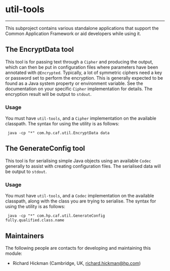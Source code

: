# util-tools

---

 This subproject contains various standalone applications that support the
 Common Application Framework or aid developers while using it.


## The EncryptData tool

 This tool is for passing text through a `Cipher` and producing the output,
 which can then be put in configuration files where parameters have been
 annotated with `@Encrypted`. Typically, a lot of symmetric ciphers need a
 key or password set to perform the encryption. This is generally expected to
 be found as a Java system property or environment variable. See the
 documentation on your specific `Cipher` implementation for details. The
 encryption result will be output to `stdout`.

### Usage

 You must have `util-tools`, and a `Cipher` implementation on the available
 classpath. The syntax for using the utility is as follows:

```
 java -cp "*" com.hp.caf.util.EncryptData data
```

## The GenerateConfig tool

 This tool is for serialising simple Java objects using an available `Codec`
 generally to assist with creating configuration files. The serialised data
 will be output to `stdout`.

### Usage

 You must have `util-tools`, and a `Codec` implementation on the available
 classpath, along with the class you are trying to serialise. The syntax for
 using the utility is as follows:

```
 java -cp "*" com.hp.caf.util.GenerateConfig fully.qualified.class.name
```


## Maintainers

 The following people are contacts for developing and maintaining this module:

 - Richard Hickman (Cambridge, UK, richard.hickman@hp.com)
